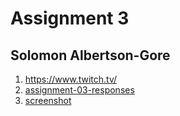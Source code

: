 # Assignment 3
## Solomon Albertson-Gore

1) https://www.twitch.tv/
2) [assignment-03-responses](../assignment-03/responses.txt)
3) [screenshot](./images/atom-progress.png)
